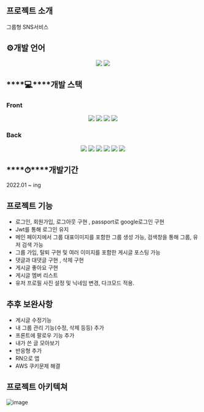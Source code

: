 ## 프로젝트 소개

그룹형 SNS서비스

## ⚙️개발 언어
<div align='center'>
    <img src="https://img.shields.io/badge/Javascript-gray?logo=javascript"/>
    <img src="https://img.shields.io/badge/Typescript-gray?logo=typescript"/>
</div>

## ****💻****개발 스택

### Front
<p align='center'>
<!--     <img src="https://img.shields.io/badge/Typescript-v4.4.3-blue?logo=typescript"/> -->
    <img src="https://img.shields.io/badge/React-v17.0.2-blue?logo=React"/>
    <img src="https://img.shields.io/badge/styled components-v5.3.3-pink?logo=react">
<!--     <img src="https://img.shields.io/badge/redux-v4.1.1-blue?logo=react"> -->
<!--     <img src="https://img.shields.io/badge/react redux-v7.2.5-blue?logo=react"> -->
    <img src="https://img.shields.io/badge/redux toolkit-v1.7.1-blue?logo=react">
<!--     <img src="https://img.shields.io/badge/redux persist-v6.0.0-blue?logo=react"> -->
    <img src="https://img.shields.io/badge/redux saga-v1.1.3-blue?logo=react">
 <!--   <img src="https://img.shields.io/badge/dayjs-v1.10.7-blue?logo=dayjs"> -->
 <!--   <img src="https://img.shields.io/badge/chartjs-v3.5.1-blue?logo=chartjs"> -->
</p>
<!-- React, styled-components, react-chartjs-2, typescript, redux, react-redux, redux toolkit, redux-persist, redux-saga -->

### Back
<p align='center'>
    <img src="https://img.shields.io/badge/Express-v4.17.1-aaa?logo=express">
    <img src="https://img.shields.io/badge/Mongodb-v5.0.3-critical?logo=mongodb">
    <img src="https://img.shields.io/badge/mongoose-v6.0.13-critical?logo=mongodb">
    <img src="https://img.shields.io/badge/JWT-v8.5.1-critical?logo=jsonwebtoken">
    <img src="https://img.shields.io/badge/bcrypt-v5.0.1-critical?logo=bcrypt">
    <img src="https://img.shields.io/badge/passport-v0.5.2-critical?logo=passport">
</p>

## ****⏱****개발기간

2022.01 ~ ing

## 프로젝트 기능

- 로그인, 회원가입, 로그아웃 구현 , passport로 google로그인 구현
- Jwt를 통해 로그인 유지
- 메인 페이지에서 그룹 대표이미지를 포함한 그룹 생성 가능, 검색창을 통해 그룹, 유저 검색 가능
- 그룹 가입, 탈퇴 구현 및 여러 이미지를 포함한 게시글 포스팅 가능
- 댓글과 대댓글 구현 , 삭제 구현
- 게시글 좋아요 구현
- 게시글 멤버 리스트
- 유저 프로필 사진 설정 및 닉네임 변경, 다크모드 적용.

## 추후 보완사항

- 게시글 수정기능
- 내 그룹 관리 기능(수정, 삭제 등등) 추가
- 프론트에 팔로우 기능 추가
- 내가 쓴 글 모아보기
- 반응형 추가
- RN으로 앱
- AWS 쿠키문제 해결

## 프로젝트 아키텍쳐

![image](https://user-images.githubusercontent.com/51808985/172795633-8a8d2848-1518-43a1-8762-3285a12dcda9.png)

